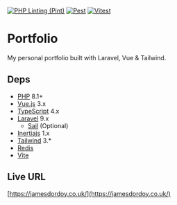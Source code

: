 [![PHP Linting (Pint)](https://github.com/jamesdordoy/Portfolio/actions/workflows/pint.yml/badge.svg)](https://github.com/jamesdordoy/Portfolio/actions/workflows/pint.yml) [![Pest](https://github.com/jamesdordoy/Portfolio/actions/workflows/pest.yml/badge.svg)](https://github.com/jamesdordoy/Portfolio/actions/workflows/pest.yml)
[![Vitest](https://github.com/jamesdordoy/Portfolio/actions/workflows/vitest.yml/badge.svg)](https://github.com/jamesdordoy/Portfolio/actions/workflows/vitest.yml)

# Portfolio
My personal portfolio built with Laravel, Vue & Tailwind.

## Deps

* [PHP](https://www.php.net/releases/8.1/en.php) 8.1+
* [Vue.js](https://vuejs.org/) 3.x
* [TypeScript](https://www.typescriptlang.org/) 4.x
* [Laravel](http://laravel.com/docs/) 9.x
    * [Sail](https://laravel.com/docs/8.x/sail) (Optional)
* [Inertiajs](https://inertiajs.com/) 1.x
* [Tailwind](https://tailwindcss.com/) 3.*
* [Redis](https://redis.io/)
* [Vite](https://vitejs.dev/)

## Live URL
[https://jamesdordoy.co.uk/](https://jamesdordoy.co.uk/)
